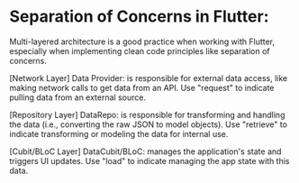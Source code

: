 # Separation of Concerns in Flutter:

Multi-layered architecture is a good practice when working with Flutter, 
especially when implementing clean code principles like separation of concerns.

[Network Layer] Data Provider: is responsible for external data access, like making network calls to get data from an API.
Use "request" to indicate pulling data from an external source.


[Repository Layer] DataRepo: is responsible for transforming and handling the data (i.e., converting the raw JSON to model objects).
Use "retrieve" to indicate transforming or modeling the data for internal use.


[Cubit/BLoC Layer] DataCubit/BLoC: manages the application's state and triggers UI updates.
Use "load" to indicate managing the app state with this data.
